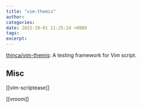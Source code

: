 ```yaml
---
title: "vim-themis"
author: 
categories: 
date: 2022-10-01 11:25:24 +0800
tags: 
excerpt: 
---
```



[thinca/vim-themis](https://github.com/thinca/vim-themis): A testing framework for Vim script.




## Misc

[[vim-scriptease]]

[[vroom]]



